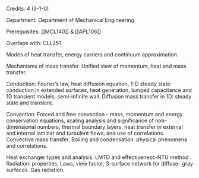 Credits: 4 (3-1-0)

Department: Department of Mechanical Engineering

Prerequisites: [[MCL140]] & [[APL106]]

Overlaps with: CLL251

Modes of heat transfer, energy carriers and continuum approximation.

Mechanisms of mass transfer. Unified view of momentum, heat and mass transfer.

Conduction: Fourier’s law, heat diffusion equation, 1-D steady state conduction in extended surfaces, heat generation, lumped capacitance and 1D transient models, semi-infinite wall. Diffusion mass transfer in 1D: steady state and transient.

Convection: Forced and free convection - mass, momentum and energy conservation equations, scaling analysis and significance of non-dimensional numbers, thermal boundary layers, heat transfer in external and internal laminar and turbulent flows, and use of correlations. Convective mass transfer. Boiling and condensation: physical phenomena and correlations.

Heat exchanger types and analysis: LMTD and effectiveness-NTU method. Radiation: properties, Laws, view factor, 3-surface network for diffuse- gray surfaces. Gas radiation.
